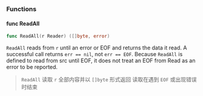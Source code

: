 ### Functions
#### func ReadAll

```go
func ReadAll(r Reader) ([]byte, error)
```

`ReadAll` reads from `r` until an error or EOF and returns the data it read. A successful call returns `err == nil`, not `err == EOF`. Because `ReadAll` is defined to read from src until EOF, it does not treat an EOF from Read as an error to be reported.

>  `ReadAll` 读取 `r` 全部内容并以 `[]byte` 形式返回
>  读取在遇到 `EOF` 或出现错误时结束

